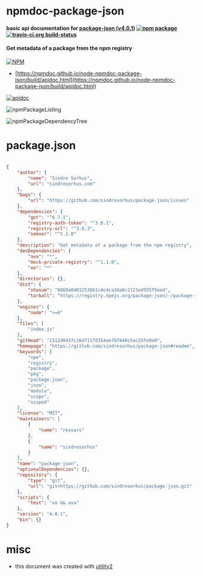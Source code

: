# npmdoc-package-json

#### basic api documentation for  [package-json (v4.0.1)](https://github.com/sindresorhus/package-json#readme)  [![npm package](https://img.shields.io/npm/v/npmdoc-package-json.svg?style=flat-square)](https://www.npmjs.org/package/npmdoc-package-json) [![travis-ci.org build-status](https://api.travis-ci.org/npmdoc/node-npmdoc-package-json.svg)](https://travis-ci.org/npmdoc/node-npmdoc-package-json)

#### Get metadata of a package from the npm registry

[![NPM](https://nodei.co/npm/package-json.png?downloads=true&downloadRank=true&stars=true)](https://www.npmjs.com/package/package-json)

- [https://npmdoc.github.io/node-npmdoc-package-json/build/apidoc.html](https://npmdoc.github.io/node-npmdoc-package-json/build/apidoc.html)

[![apidoc](https://npmdoc.github.io/node-npmdoc-package-json/build/screenCapture.buildCi.browser.%252Ftmp%252Fbuild%252Fapidoc.html.png)](https://npmdoc.github.io/node-npmdoc-package-json/build/apidoc.html)

![npmPackageListing](https://npmdoc.github.io/node-npmdoc-package-json/build/screenCapture.npmPackageListing.svg)

![npmPackageDependencyTree](https://npmdoc.github.io/node-npmdoc-package-json/build/screenCapture.npmPackageDependencyTree.svg)



# package.json

```json

{
    "author": {
        "name": "Sindre Sorhus",
        "url": "sindresorhus.com"
    },
    "bugs": {
        "url": "https://github.com/sindresorhus/package-json/issues"
    },
    "dependencies": {
        "got": "^6.7.1",
        "registry-auth-token": "^3.0.1",
        "registry-url": "^3.0.3",
        "semver": "^5.1.0"
    },
    "description": "Get metadata of a package from the npm registry",
    "devDependencies": {
        "ava": "*",
        "mock-private-registry": "^1.1.0",
        "xo": "*"
    },
    "directories": {},
    "dist": {
        "shasum": "8869a0401253661c4c4ca3da6c2121ed555f5eed",
        "tarball": "https://registry.npmjs.org/package-json/-/package-json-4.0.1.tgz"
    },
    "engines": {
        "node": ">=4"
    },
    "files": [
        "index.js"
    ],
    "gitHead": "2312d0437c16d7117d354ae76f640c5ac25fe0e0",
    "homepage": "https://github.com/sindresorhus/package-json#readme",
    "keywords": [
        "npm",
        "registry",
        "package",
        "pkg",
        "package.json",
        "json",
        "module",
        "scope",
        "scoped"
    ],
    "license": "MIT",
    "maintainers": [
        {
            "name": "rexxars"
        },
        {
            "name": "sindresorhus"
        }
    ],
    "name": "package-json",
    "optionalDependencies": {},
    "repository": {
        "type": "git",
        "url": "git+https://github.com/sindresorhus/package-json.git"
    },
    "scripts": {
        "test": "xo && ava"
    },
    "version": "4.0.1",
    "bin": {}
}
```



# misc
- this document was created with [utility2](https://github.com/kaizhu256/node-utility2)
